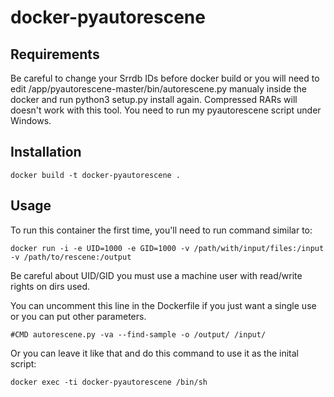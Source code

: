 # docker-pyautorescene

Requirements
------------
Be careful to change your Srrdb IDs before docker build or you will need to edit /app/pyautorescene-master/bin/autorescene.py manualy inside the docker and run python3 setup.py install again. Compressed RARs will doesn't work with this tool. You need to run my pyautorescene script under Windows.

Installation
-----

```
docker build -t docker-pyautorescene .
```

Usage
-----
To run this container the first time, you'll need to run command similar to:

```
docker run -i -e UID=1000 -e GID=1000 -v /path/with/input/files:/input -v /path/to/rescene:/output
```
Be careful about UID/GID you must use a machine user with read/write rights on dirs used.

You can uncomment this line in the Dockerfile if you just want a single use or you can put other parameters.
```
#CMD autorescene.py -va --find-sample -o /output/ /input/
```
Or you can leave it like that and do this command to use it as the inital script:
```
docker exec -ti docker-pyautorescene /bin/sh
```
